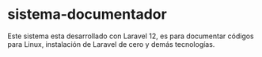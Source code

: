 # sistema-documentador
Este sistema esta desarrollado con Laravel 12, es para documentar códigos para Linux, instalación de Laravel de cero y demás tecnologías.
